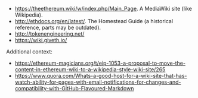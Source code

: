 <!-- TITLE: List of other Ethereum wikis and documentation -->

* https://theethereum.wiki/w/index.php/Main_Page. A MediaWiki site (like Wikipedia).
* http://ethdocs.org/en/latest/. The Homestead Guide (a historical reference, parts may be outdated).
* http://tokenengineering.net/
* https://wiki.giveth.io/

Additional context:
* https://ethereum-magicians.org/t/eip-1053-a-proposal-to-move-the-content-in-ethereum-wiki-to-a-wikipedia-style-wiki-site/265
* https://www.quora.com/Whats-a-good-host-for-a-wiki-site-that-has-watch-ability-for-pages-with-email-notifications-for-changes-and-compatibility-with-GitHub-Flavoured-Markdown